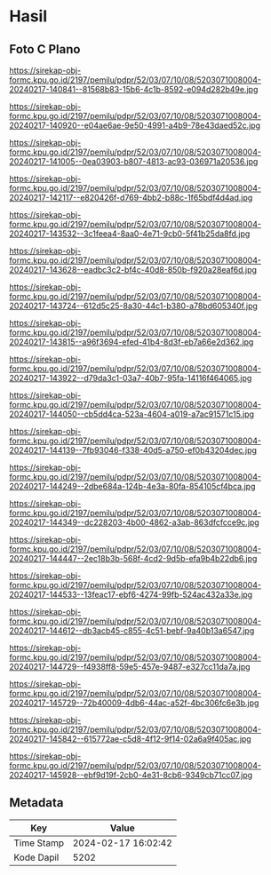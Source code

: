 # Hasil

## Foto C Plano

https://sirekap-obj-formc.kpu.go.id/2197/pemilu/pdpr/52/03/07/10/08/5203071008004-20240217-140841--81568b83-15b6-4c1b-8592-e094d282b49e.jpg

https://sirekap-obj-formc.kpu.go.id/2197/pemilu/pdpr/52/03/07/10/08/5203071008004-20240217-140920--e04ae6ae-9e50-4991-a4b9-78e43daed52c.jpg

https://sirekap-obj-formc.kpu.go.id/2197/pemilu/pdpr/52/03/07/10/08/5203071008004-20240217-141005--0ea03903-b807-4813-ac93-036971a20536.jpg

https://sirekap-obj-formc.kpu.go.id/2197/pemilu/pdpr/52/03/07/10/08/5203071008004-20240217-142117--e820426f-d769-4bb2-b88c-1f65bdf4d4ad.jpg

https://sirekap-obj-formc.kpu.go.id/2197/pemilu/pdpr/52/03/07/10/08/5203071008004-20240217-143532--3c1feea4-8aa0-4e71-9cb0-5f41b25da8fd.jpg

https://sirekap-obj-formc.kpu.go.id/2197/pemilu/pdpr/52/03/07/10/08/5203071008004-20240217-143628--eadbc3c2-bf4c-40d8-850b-f920a28eaf6d.jpg

https://sirekap-obj-formc.kpu.go.id/2197/pemilu/pdpr/52/03/07/10/08/5203071008004-20240217-143724--612d5c25-8a30-44c1-b380-a78bd605340f.jpg

https://sirekap-obj-formc.kpu.go.id/2197/pemilu/pdpr/52/03/07/10/08/5203071008004-20240217-143815--a96f3694-efed-41b4-8d3f-eb7a66e2d362.jpg

https://sirekap-obj-formc.kpu.go.id/2197/pemilu/pdpr/52/03/07/10/08/5203071008004-20240217-143922--d79da3c1-03a7-40b7-95fa-14116f464065.jpg

https://sirekap-obj-formc.kpu.go.id/2197/pemilu/pdpr/52/03/07/10/08/5203071008004-20240217-144050--cb5dd4ca-523a-4604-a019-a7ac91571c15.jpg

https://sirekap-obj-formc.kpu.go.id/2197/pemilu/pdpr/52/03/07/10/08/5203071008004-20240217-144139--7fb93046-f338-40d5-a750-ef0b43204dec.jpg

https://sirekap-obj-formc.kpu.go.id/2197/pemilu/pdpr/52/03/07/10/08/5203071008004-20240217-144249--2dbe684a-124b-4e3a-80fa-854105cf4bca.jpg

https://sirekap-obj-formc.kpu.go.id/2197/pemilu/pdpr/52/03/07/10/08/5203071008004-20240217-144349--dc228203-4b00-4862-a3ab-863dfcfcce9c.jpg

https://sirekap-obj-formc.kpu.go.id/2197/pemilu/pdpr/52/03/07/10/08/5203071008004-20240217-144447--2ec18b3b-568f-4cd2-9d5b-efa9b4b22db6.jpg

https://sirekap-obj-formc.kpu.go.id/2197/pemilu/pdpr/52/03/07/10/08/5203071008004-20240217-144533--13feac17-ebf6-4274-99fb-524ac432a33e.jpg

https://sirekap-obj-formc.kpu.go.id/2197/pemilu/pdpr/52/03/07/10/08/5203071008004-20240217-144612--db3acb45-c855-4c51-bebf-9a40b13a6547.jpg

https://sirekap-obj-formc.kpu.go.id/2197/pemilu/pdpr/52/03/07/10/08/5203071008004-20240217-144729--f4938ff8-59e5-457e-9487-e327cc11da7a.jpg

https://sirekap-obj-formc.kpu.go.id/2197/pemilu/pdpr/52/03/07/10/08/5203071008004-20240217-145729--72b40009-4db6-44ac-a52f-4bc306fc6e3b.jpg

https://sirekap-obj-formc.kpu.go.id/2197/pemilu/pdpr/52/03/07/10/08/5203071008004-20240217-145842--615772ae-c5d8-4f12-9f14-02a6a9f405ac.jpg

https://sirekap-obj-formc.kpu.go.id/2197/pemilu/pdpr/52/03/07/10/08/5203071008004-20240217-145928--ebf9d19f-2cb0-4e31-8cb6-9349cb71cc07.jpg


## Metadata

| Key        | Value               |
| ---------- | ------------------- |
| Time Stamp | 2024-02-17 16:02:42 |
| Kode Dapil | 5202                |



